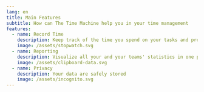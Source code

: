 ```yaml
---
lang: en
title: Main Features
subtitle: How can The Time Machine help you in your time management
features:
  - name: Record Time
    description: Keep track of the time you spend on your tasks and projects
    image: /assets/stopwatch.svg
  - name: Reporting
    description: Visualize all your and your teams' statistics in one place
    image: /assets/clipboard-data.svg
  - name: Privacy
    description: Your data are safely stored
    image: /assets/incognito.svg
---
```

